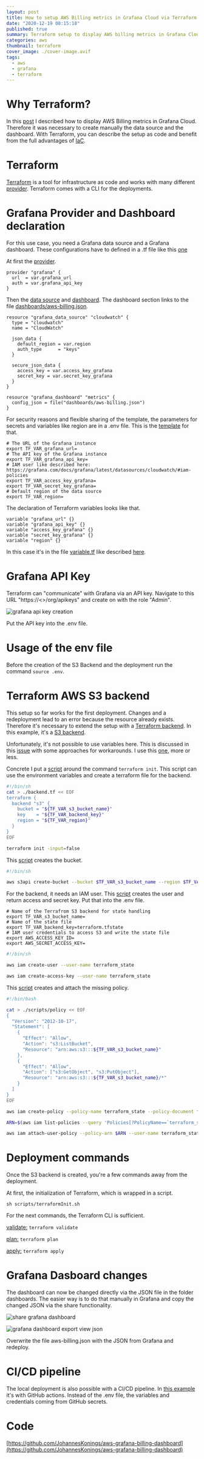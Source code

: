 ```yaml
---
layout: post
title: How to setup AWS Billing metrics in Grafana Cloud via Terraform
date: "2020-12-19 08:15:18"
published: true
summary: Terraform setup to display AWS billing metrics in Grafana Cloud with S3 Backend and CI/CD pipeline
categories: aws
thumbnail: terraform
cover_image: ./cover-image.avif
tags:
  - aws
  - grafana
  - terraform
---
```


# Why Terraform?

In this [post](./aws_billing_metrics_and_grafana_cloud/) I described how to display AWS Billing metrics in Grafana Cloud. Therefore it was necessary to create manually the data source and the dashboard.
With Terraform, you can describe the setup as code and benefit from the full advantages of [IaC](https://en.wikipedia.org/wiki/Infrastructure_as_code).

# Terraform

[Terraform](https://www.terraform.io/) is a tool for infrastructure as code and works with many different [provider](https://www.terraform.io/docs/providers/index.html#lists-of-terraform-providers).
Terraform comes with a CLI for the deployments.

# Grafana Provider and Dashboard declaration

For this use case, you need a Grafana data source and a Grafana dashboard. These configurations have to defined in a .tf file like this [one](https://github.com/JohannesKonings/aws-grafana-billing-dashboard/blob/main/grafana.tf)

At first the [provider](https://registry.terraform.io/providers/grafana/grafana/latest/docs).

```
provider "grafana" {
  url  = var.grafana_url
  auth = var.grafana_api_key
}
```

Then the [data source](https://registry.terraform.io/providers/grafana/grafana/latest/docs/resources/data_source) and [dashboard](https://registry.terraform.io/providers/grafana/grafana/latest/docs/resources/dashboard).
The dashboard section links to the file [dashboards/aws-billing.json](https://github.com/JohannesKonings/aws-grafana-billing-dashboard/blob/main/dashboards/aws-billing.json).

```
resource "grafana_data_source" "cloudwatch" {
  type = "cloudwatch"
  name = "CloudWatch"

  json_data {
    default_region = var.region
    auth_type      = "keys"
  }

  secure_json_data {
    access_key = var.access_key_grafana
    secret_key = var.secret_key_grafana
  }
}

resource "grafana_dashboard" "metrics" {
  config_json = file("dashboards/aws-billing.json")
}
```

For security reasons and flexible sharing of the template, the parameters for secrets and variables like region are in a .env file. This is the [template](https://github.com/JohannesKonings/aws-grafana-billing-dashboard/blob/main/.env_template) for that.

```
# The URL of the Grafana instance
export TF_VAR_grafana_url=
# The API key of the Grafana instance
export TF_VAR_grafana_api_key=
# IAM user like described here: https://grafana.com/docs/grafana/latest/datasources/cloudwatch/#iam-policies
export TF_VAR_access_key_grafana=
export TF_VAR_secret_key_grafana=
# Default region of the data source
export TF_VAR_region=
```

The declaration of Terraform variables looks like that.

```
variable "grafana_url" {}
variable "grafana_api_key" {}
variable "access_key_grafana" {}
variable "secret_key_grafana" {}
variable "region" {}
```

In this case it's in the file [variable.tf](https://github.com/JohannesKonings/aws-grafana-billing-dashboard/blob/main/variables.tf) like described [here](https://learn.hashicorp.com/tutorials/terraform/azure-variables).

# Grafana API Key

Terraform can "communicate" with Grafana via an API key.
Navigate to this URL "https://<<Grafana instance>>/org/apikeys" and create on with the role "Admin".

![grafana api key creation](./grafana_api_key_creation.png)

Put the API key into the .env file.

# Usage of the env file

Before the creation of the S3 Backend and the deployment run the command `source .env`.

# Terraform AWS S3 backend

This setup so far works for the first deployment. Changes and a redeployment lead to an error because the resource already exists.
Therefore it's necessary to extend the setup with a [Terraform backend](https://www.terraform.io/docs/backends/index.html).
In this example, it's a [S3 backend](https://www.terraform.io/docs/backends/types/s3.html).

Unfortunately, it's not possible to use variables here. This is discussed in this [issue](https://github.com/hashicorp/terraform/issues/13022) with some approaches for workarounds. I use this [one](https://github.com/hashicorp/terraform/issues/13022#issuecomment-482014961), more or less.

Concrete I put a [script](https://github.com/JohannesKonings/aws-grafana-billing-dashboard/blob/main/scripts/terraformInit.sh) around the command `terraform init`. This script can use the environment variables and create a terraform file for the backend.

```bash
#!/bin/sh
cat > ./backend.tf << EOF
terraform {
  backend "s3" {
    bucket = "${TF_VAR_s3_bucket_name}"
    key    = "${TF_VAR_backend_key}"
    region = "${TF_VAR_region}"
  }
}
EOF

terraform init -input=false
```

This [script](https://github.com/JohannesKonings/aws-grafana-billing-dashboard/blob/main/scripts/createS3BackendBucket.sh) creates the bucket.

```sh
#!/bin/sh

aws s3api create-bucket --bucket $TF_VAR_s3_bucket_name --region $TF_VAR_region
```

For the backend, it needs an IAM user. This [script](https://github.com/JohannesKonings/aws-grafana-billing-dashboard/blob/main/scripts/createUser4S3BackendBucket.sh) creates the user and return access and secret key. Put that into the .env file.

```
# Name of the Terrafrom S3 backend for state handling
export TF_VAR_s3_bucket_name=
# Name of the state file
export TF_VAR_backend_key=terraform.tfstate
# IAM user credentials to access S3 and write the state file
export AWS_ACCESS_KEY_ID=
export AWS_SECRET_ACCESS_KEY=
```

```sh
#!/bin/sh

aws iam create-user --user-name terraform_state

aws iam create-access-key --user-name terraform_state
```

This [script](https://github.com/JohannesKonings/aws-grafana-billing-dashboard/blob/main/scripts/createAndAttachS3BackendBucketPolicy.sh) creates and attach the missing policy.

```sh
#!/bin/bash

cat > ./scripts/policy << EOF
{
  "Version": "2012-10-17",
  "Statement": [
    {
      "Effect": "Allow",
      "Action": "s3:ListBucket",
      "Resource": "arn:aws:s3:::${TF_VAR_s3_bucket_name}"
    },
    {
      "Effect": "Allow",
      "Action": ["s3:GetObject", "s3:PutObject"],
      "Resource": "arn:aws:s3:::${TF_VAR_s3_bucket_name}/*"
    }
  ]
}
EOF

aws iam create-policy --policy-name terraform_state --policy-document file://scripts/policy

ARN=$(aws iam list-policies --query 'Policies[?PolicyName==`terraform_state`].Arn' --output text)

aws iam attach-user-policy --policy-arn $ARN --user-name terraform_state
```

# Deployment commands

Once the S3 backend is created, you're a few commands away from the deployment.

At first, the initialization of Terraform, which is wrapped in a script.

`sh scripts/terraformInit.sh`

For the next commands, the Terraform CLI is sufficient.

[validate:](https://www.terraform.io/docs/commands/validate.html) `terraform validate`

[plan:](https://www.terraform.io/docs/commands/plan.html) `terraform plan`

[apply:](https://www.terraform.io/docs/commands/apply.html) `terraform apply`

# Grafana Dasboard changes

The dashboard can now be changed directly via the JSON file in the folder dashboards. The easier way is to do that manually in Grafana and copy the changed JSON via the share functionality.

![share grafana dashboard](./share_grafana_dashboard.png)

![grafana dashboard export view json](./grafana_dashboard_export_view_json.png)

Overwrite the file aws-billing.json with the JSON from Grafana and redeploy.

# CI/CD pipeline

The local deployment is also possible with a CI/CD pipeline. In [this example](https://github.com/JohannesKonings/aws-grafana-billing-dashboard/blob/main/.github/workflows/deploy2grafana.yml) it's with GitHub actions.
Instead of the .env file, the variables and credentials coming from GitHub secrets.

# Code

[https://github.com/JohannesKonings/aws-grafana-billing-dashboard](https://github.com/JohannesKonings/aws-grafana-billing-dashboard)

